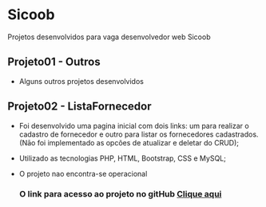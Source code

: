 # Sicoob
Projetos desenvolvidos para vaga desenvolvedor web Sicoob

## Projeto01 - Outros
- Alguns outros projetos desenvolvidos

## Projeto02 - ListaFornecedor

- Foi desenvolvido uma pagina inicial com dois links: um para realizar o cadastro de fornecedor e outro para listar os fornecedores cadastrados. (Nāo foi implementado as opcões de atualizar e deletar do CRUD);

- Utilizado as tecnologias PHP, HTML, Bootstrap, CSS e MySQL;

- O projeto nao encontra-se operacional


   ### O link para acesso ao projeto no gitHub [Clique aqui](https://github.com/mmolinarijr/Sicoob.git)